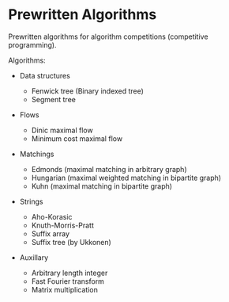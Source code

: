 # Prewritten Algorithms
Prewritten algorithms for algorithm competitions (competitive programming).

Algorithms:

- Data structures
  - Fenwick tree (Binary indexed tree)
  - Segment tree
  
- Flows
  - Dinic maximal flow
  - Minimum cost maximal flow
  
- Matchings
  - Edmonds (maximal matching in arbitrary graph)
  - Hungarian (maximal weighted matching in bipartite graph)
  - Kuhn (maximal matching in bipartite graph)
  
- Strings
  - Aho-Korasic
  - Knuth-Morris-Pratt
  - Suffix array
  - Suffix tree (by Ukkonen)
  
- Auxillary
  - Arbitrary length integer
  - Fast Fourier transform
  - Matrix multiplication
